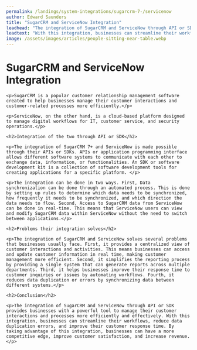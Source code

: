 ```yaml
---
permalink: /landings/system-integrations/sugarcrm-7-/servicenow
author: Edward Saunders
title: "SugarCRM and ServiceNow Integration"
leadhead: "The integration of SugarCRM and ServiceNow through API or SDK provides businesses with a powerful tool to manage their customer interactions and processes more efficiently and effectively"
leadtext: "With this integration, businesses can streamline their workflows, reduce data duplication errors, and improve their customer response time. By taking advantage of this integration, businesses can have a more competitive edge, improve customer satisfaction, and increase revenue."
image: /assets/images/articles/people-sitting-near-table.webp
---
```

<div class="arttext">
	<h1>SugarCRM and ServiceNow Integration</h1>

	<p>SugarCRM is a popular customer relationship management software created to help businesses manage their customer interactions and customer-related processes more efficiently.</p>

	<p>ServiceNow, on the other hand, is a cloud-based platform designed to manage digital workflows for IT, customer service, and security operations.</p>

	<h2>Integration of the two through API or SDK</h2>

	<p>The integration of SugarCRM 7+ and ServiceNow is made possible through their APIs or SDKs. APIs or application programming interface allows different software systems to communicate with each other to exchange data, information, or functionalities. An SDK or software development kit is a collection of software development tools for creating applications for a specific platform. </p>

	<p>The integration can be done in two ways. First, Data synchronization can be done through an automated process. This is done by setting up rules to determine which data needs to be synchronized, how frequently it needs to be synchronized, and which direction the data needs to flow. Second, Access to SugarCRM data from ServiceNow can be done in real-time. This means that ServiceNow users can view and modify SugarCRM data within ServiceNow without the need to switch between applications.</p>

	<h2>Problems their integration solves</h2>

	<p>The integration of SugarCRM and ServiceNow solves several problems that businesses usually face. First, it provides a centralized view of customer interactions and activities. This means businesses can access and update customer information in real time, making customer management more efficient. Second, it simplifies the reporting process by providing a single system that can generate reports across multiple departments. Third, it helps businesses improve their response time to customer inquiries or issues by automating workflows. Fourth, it reduces data duplication or errors by synchronizing data between different systems.</p>

	<h2>Conclusion</h2>

	<p>The integration of SugarCRM and ServiceNow through API or SDK provides businesses with a powerful tool to manage their customer interactions and processes more efficiently and effectively. With this integration, businesses can streamline their workflows, reduce data duplication errors, and improve their customer response time. By taking advantage of this integration, businesses can have a more competitive edge, improve customer satisfaction, and increase revenue.</p>

</div>
